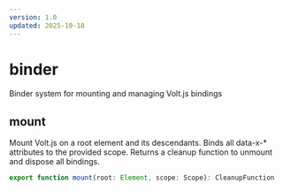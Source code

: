```yaml
---
version: 1.0
updated: 2025-10-18
---
```


# binder

Binder system for mounting and managing Volt.js bindings

## mount

Mount Volt.js on a root element and its descendants.
Binds all data-x-* attributes to the provided scope.
Returns a cleanup function to unmount and dispose all bindings.

```typescript
export function mount(root: Element, scope: Scope): CleanupFunction
```
